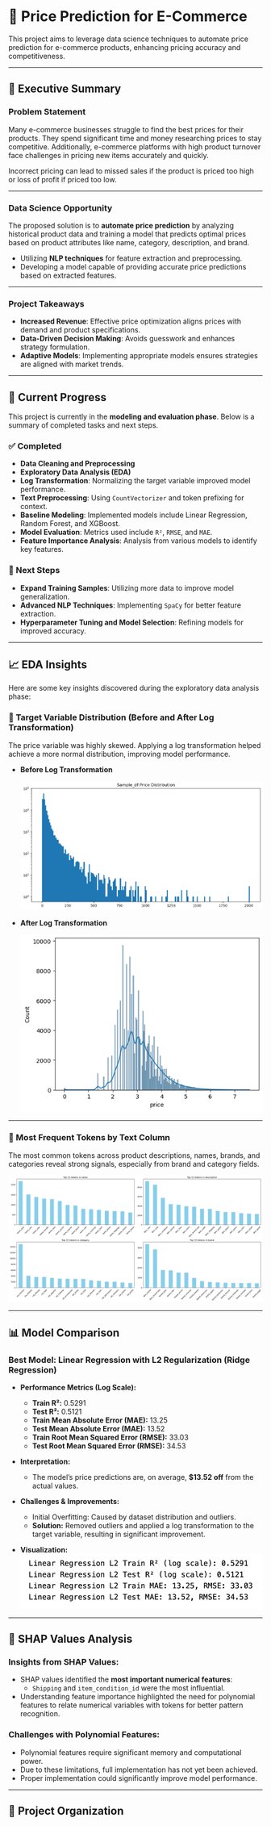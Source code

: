 # 📌 Price Prediction for E-Commerce

This project aims to leverage data science techniques to automate price prediction for e-commerce products, enhancing pricing accuracy and competitiveness.

---

## 📄 Executive Summary

### Problem Statement

Many e-commerce businesses struggle to find the best prices for their products. They spend significant time and money researching prices to stay competitive. Additionally, e-commerce platforms with high product turnover face challenges in pricing new items accurately and quickly.

Incorrect pricing can lead to missed sales if the product is priced too high or loss of profit if priced too low.

---

### Data Science Opportunity

The proposed solution is to **automate price prediction** by analyzing historical product data and training a model that predicts optimal prices based on product attributes like name, category, description, and brand.

- Utilizing **NLP techniques** for feature extraction and preprocessing.
- Developing a model capable of providing accurate price predictions based on extracted features.

---

### Project Takeaways

- **Increased Revenue**: Effective price optimization aligns prices with demand and product specifications.
- **Data-Driven Decision Making**: Avoids guesswork and enhances strategy formulation.
- **Adaptive Models**: Implementing appropriate models ensures strategies are aligned with market trends.

---

## 🚧 Current Progress

This project is currently in the **modeling and evaluation phase**. Below is a summary of completed tasks and next steps.

### ✅ Completed

- **Data Cleaning and Preprocessing**
- **Exploratory Data Analysis (EDA)**
- **Log Transformation**: Normalizing the target variable improved model performance.
- **Text Preprocessing**: Using `CountVectorizer` and token prefixing for context.
- **Baseline Modeling**: Implemented models include Linear Regression, Random Forest, and XGBoost.
- **Model Evaluation**: Metrics used include `R²`, `RMSE`, and `MAE`.
- **Feature Importance Analysis**: Analysis from various models to identify key features.

### 🔄 Next Steps

- **Expand Training Samples**: Utilizing more data to improve model generalization.
- **Advanced NLP Techniques**: Implementing `SpaCy` for better feature extraction.
- **Hyperparameter Tuning and Model Selection**: Refining models for improved accuracy.

---

## 📈 EDA Insights

Here are some key insights discovered during the exploratory data analysis phase:

### 🎯 Target Variable Distribution (Before and After Log Transformation)

The price variable was highly skewed. Applying a log transformation helped achieve a more normal distribution, improving model performance.

- **Before Log Transformation**

  ![Before Log](image/price_dist_beforeLog.png)

- **After Log Transformation**

  ![After Log](image/price_dist_afterLog.png)

---

### 🧾 Most Frequent Tokens by Text Column

The most common tokens across product descriptions, names, brands, and categories reveal strong signals, especially from brand and category fields.

![Top Tokens](image/top_15_tokens_desc.png)

---

## 📊 Model Comparison

### Best Model: Linear Regression with L2 Regularization (Ridge Regression)

- **Performance Metrics (Log Scale):**
  - **Train R²:** 0.5291
  - **Test R²:** 0.5121
  - **Train Mean Absolute Error (MAE):** 13.25
  - **Test Mean Absolute Error (MAE):** 13.52
  - **Train Root Mean Squared Error (RMSE):** 33.03
  - **Test Root Mean Squared Error (RMSE):** 34.53

- **Interpretation:**
  - The model’s price predictions are, on average, **$13.52 off** from the actual values.

- **Challenges & Improvements:**
  - Initial Overfitting: Caused by dataset distribution and outliers.
  - **Solution:** Removed outliers and applied a log transformation to the target variable, resulting in significant improvement.


- **Visualization:**
  ![Model Selection & Performance](image/Model_Performance_Ridge.png)

---

## 📌 SHAP Values Analysis

### Insights from SHAP Values:

- SHAP values identified the **most important numerical features**:
  - `Shipping` and `item_condition_id` were the most influential.
- Understanding feature importance highlighted the need for polynomial features to relate numerical variables with tokens for better pattern recognition.

### Challenges with Polynomial Features:

- Polynomial features require significant memory and computational power.
- Due to these limitations, full implementation has not yet been achieved.
- Proper implementation could significantly improve model performance.

---

## 📁 Project Organization




